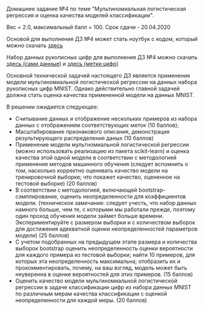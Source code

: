 Домашнее задание №4 по теме "Мультиномиальная логистическая регрессия и оценка качества моделей классификации".

Вес = 2.0, максимальный балл = 100. Срок сдачи - 20.04.2020


Основой для выполнения ДЗ №4 может стать ноутбук с кодом, который можно скачать [здесь](https://github.com/MKrinitskiy/ML4ES1-F2020-S2021/tree/master/HW06/MNIST_classification_MLR.ipynb)

Набор данных рукописных цифр для выполнения ДЗ №4 можно скачать [здесь (сами данные)](https://www.dropbox.com/s/axj8ce5h79q0pd6/mnist_data.npy?dl=0) и [здесь (метки цифр)](https://www.dropbox.com/s/a1p018bn1kczwdb/mnist_labels.npy?dl=0)

Основной технической задачей настоящего ДЗ является применение модели мультиномиальной логистической регрессии на данных набора рукописных цифр MNIST. Однако действительно главной задачей должна стать оценка качества примененной модели на данных MNIST.

В решении ожидается следующее:

- Считывание данных и отображение нескольких примеров из набора данных с отображением соответствующих меток (10 баллов);
- Масштабирование признакового описания, демонстрация результирующего распределения даных (10 баллов)
- Применение модели мультномиальной логистической регрессии (можно использовать реализацию из пакета scikit-learn) и оценка качества этой одной модели в соответствии с методологией применения методов машинного обучения (следует вспомнить о том, насколько корректно оценивать качество модели на тренировочной выборке; что покажет качество, оцененное на тестовой выборке) (20 баллов)
- В соответствии с методологией, включающей bootstrap-сэмплирование, оценить неопределенности для коэффициентов модели. (техническое замечание: следует учесть, что набор данных намного больше, чем те, с которыми мы работали прежде, поэтому один проход обучения модели займет больше времени. Экспериментируйте с размером выборки и с количеством выборок для достижения адекватной оценки неопределенностей параметров модели) (25 баллов)
- С учетом подобранных на предыдущем этапе размера и количества выборок bootstrap оценить неопределенность оценки вероятности для каждого примера из тестовой выборки; найти 10 примеров, для которых эта неопределенность максимальна; отобразить их и прокомментировать, почему, на ваш взгляд, модель может быть неуверенна в оценке вероятностей для этих примеров. (15 баллов)
- Оценить качество модели мультиномиальной логистической регрессии в задаче классификации цифр из набора данных MNIST по различным мерам качества классификации с оценкой неопределенности для каждой меры. (20 баллов)